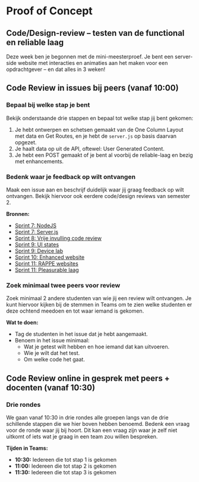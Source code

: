 # Proof of Concept

## Code/Design-review – testen van de functional en reliable laag
Deze week ben je begonnen met de mini-meesterproef. Je bent een server-side website met interacties en animaties aan het maken voor een opdrachtgever – en dat alles in 3 weken!

## Code Review in issues bij peers (vanaf 10:00)

### Bepaal bij welke stap je bent

Bekijk onderstaande drie stappen en bepaal tot welke stap jij bent gekomen:

1. Je hebt ontwerpen en schetsen gemaakt van de One Column Layout met data en Get Routes, en je hebt de `server.js` op basis daarvan opgezet.
2. Je haalt data op uit de API, oftewel: User Generated Content.
3. Je hebt een POST gemaakt of je bent al voorbij de reliable-laag en bezig met enhancements.

### Bedenk waar je feedback op wilt ontvangen

Maak een issue aan en beschrijf duidelijk waar jij graag feedback op wilt ontvangen. Bekijk hiervoor ook eerdere code/design reviews van semester 2.

**Bronnen:**
- [Sprint 7: NodeJS](https://github.com/fdnd-task/connect-your-tribe-profile-card/blob/main/docs/code-design-review-nodejs.md)
- [Sprint 7: Server.js](https://github.com/fdnd-task/connect-your-tribe-squad-page/blob/main/docs/code-design-review-design-squadpage.md)
- [Sprint 8: Vrije invulling code review](https://github.com/fdnd-task/server-side-rendering-server-side-website/blob/main/docs/code-design-review.md)
- [Sprint 9: UI states](https://github.com/fdnd-task/the-web-is-for-everyone-interactive-functionality/blob/main/docs/code-design-review-ui-states.md)
- [Sprint 9: Device lab](https://github.com/fdnd-task/the-web-is-for-everyone-interactive-functionality/blob/main/docs/code-design-review-device-lab.md)
- [Sprint 10: Enhanced website](https://github.com/fdnd-task/user-experience-enhanced-website/blob/main/docs/code-design-review.md)
- [Sprint 11: RAPPE websites](https://github.com/fdnd-task/pleasurable-ui/blob/main/docs/code-design-review-week-1.md)
- [Sprint 11: Pleasurable laag](https://github.com/fdnd-task/pleasurable-ui/blob/main/docs/code-design-review-week-2.md)

### Zoek minimaal twee peers voor review

Zoek minimaal 2 andere studenten van wie jij een review wilt ontvangen. Je kunt hiervoor kijken bij de stemmen in Teams om te zien welke studenten er deze ochtend meedoen en tot waar iemand is gekomen.

**Wat te doen:**
- Tag de studenten in het issue dat je hebt aangemaakt.
- Benoem in het issue minimaal:
  - Wat je getest wilt hebben en hoe iemand dat kan uitvoeren.
  - Wie je wilt dat het test.
  - Om welke code het gaat.


## Code Review online in gesprek met peers + docenten (vanaf 10:30)

### Drie rondes

We gaan vanaf 10:30 in drie rondes alle groepen langs van de drie schillende stappen die we hier boven hebben benoemd. Bedenk een vraag voor de ronde waar jij bij hoort. Dit kan een vraag zijn waar je zelf niet uitkomt of iets wat je graag in een team zou willen bespreken.

**Tijden in Teams:**
- **10:30:** Iedereen die tot stap 1 is gekomen  
- **11:00:** Iedereen die tot stap 2 is gekomen  
- **11:30:** Iedereen die tot stap 3 is gekomen  
